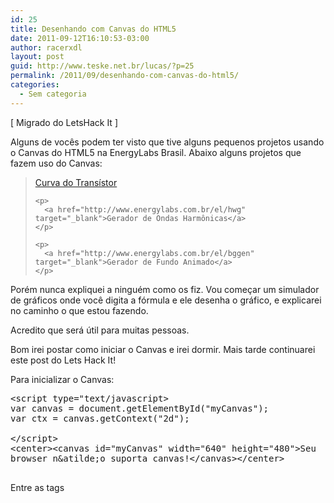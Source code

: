 ```yaml
---
id: 25
title: Desenhando com Canvas do HTML5
date: 2011-09-12T16:10:53-03:00
author: racerxdl
layout: post
guid: http://www.teske.net.br/lucas/?p=25
permalink: /2011/09/desenhando-com-canvas-do-html5/
categories:
  - Sem categoria
---
```

[ Migrado do LetsHack It ]

<div class="regular_post_body">
  <p>
    Alguns de vocês podem ter visto que tive alguns pequenos projetos usando o Canvas do HTML5 na EnergyLabs Brasil. Abaixo alguns projetos que fazem uso do Canvas:
  </p>
  
  <blockquote>
    <p>
      <a href="http://www.energylabs.com.br/el/tcalc" target="_blank">Curva do Transístor</a>
    </p>
    
    <p>
      <a href="http://www.energylabs.com.br/el/hwg" target="_blank">Gerador de Ondas Harmônicas</a>
    </p>
    
    <p>
      <a href="http://www.energylabs.com.br/el/bggen" target="_blank">Gerador de Fundo Animado</a>
    </p>
  </blockquote>
  
  <p>
    Porém nunca expliquei a ninguém como os fiz. Vou começar um simulador de gráficos onde você digita a fórmula e ele desenha o gráfico, e explicarei no caminho o que estou fazendo.
  </p>
  
  <p>
    Acredito que será útil para muitas pessoas.
  </p>
</div>

<!--more-->

Bom irei postar como iniciar o Canvas e irei dormir. Mais tarde continuarei este post do Lets Hack It!

Para inicializar o Canvas:

<pre class="brush: xml; title: ; notranslate" title="">&lt;script type="text/javascript&gt;
var canvas = document.getElementById("myCanvas");
var ctx = canvas.getContext("2d");

&lt;/script&gt;
&lt;center&gt;&lt;canvas id="myCanvas" width="640" height="480"&gt;Seu
browser n&amp;atilde;o suporta canvas!&lt;/canvas&gt;&lt;/center&gt;

</pre>

Entre as tags **<script>** iremos colocar o código em JavaScript para manipular o canvas. A tag **<canvas>** define onde será desenhado, o _width e height_ definem o tamanho do canvas. O conteúdo entre as tags define o texto que será mostrado caso o Browser não suporte Canvas.

É isso ai, mais tarde explico mais de como desenhar. Irei dormir agora! Boa madrugada a todos 😀  
&#8212;&#8212;&#8212;&#8212;&#8212;&#8212;&#8212;&#8212;&#8212;&#8212;&#8212;&#8212;&#8212;&#8212;&#8212;&#8212;&#8212;&#8212;&#8212;&#8212;&#8212;&#8212;&#8212;&#8212;&#8212;&#8212;-

Não consegui fazer nada hoje praticamente. Acordei tarde e tive de sair correndo por que ainda tinha que deixar algo nos correios.

De qualquer maneira começarei agora a escrever, talvez não termine hoje, mas irei adiantar o máximo possível.

Vamos lá, cometi um erro no post anterior, as  vars precisam ser declaradas dentro da função **draw()** por um motivo simples, o _browser_ interpreta linha a linha o código javascript, e o javascript está antes da declaração da tag canvas. executaremos a função draw no método **onLoad** da tag **body**. Assim quando ele carregar tudo, executará o Draw e tudo funcionará perfeitamente.

Vamos lá, começar a desenhar, pintando o fundo de preto.

Dentro da tag script, colocaremos o seguinte:

<pre class="brush: jscript; title: ; notranslate" title="">var width = 640;
var height = 480;

function draw() {
	var canvas = document.getElementById("canvas");
	var ctx = canvas.getContext("2d");
	ctx.fillStyle = '#000000';
	ctx.fillRect(0,0,width,height);
}
</pre>

Definimos duas variáveis **width** e **height** para definirmos a largura e altura. Note que alterar esses valores não altera o tamanho do canvas, e sim a área onde nosso script desenhará. Se você for fazer uma tela de desenho diferente, não se esqueça de alterar a tag canvas também!

Isso deve resultar nisso:

![image](https://media.tumblr.com/tumblr_lrfzn3tJnp1qh7srd.png) 

A função **fillStyle** define a cor do preenchimento como diz o próprio nome. Ela segue o mesmo padrão do HTML sendo cada cor composta de um _byte_ em hexa ( **00** a **FF** ) no padrão **RRGGBB** ( R = Vermelho, G = Verde, B = Azul ).

Já a função **fillRect** faz o preenchimento de um retângulo, seu uso é:

**fillRect(StartX,StartY,EndX,EndY);**

Onde:

> <div>
>   <p>
>     StartX, StartY -> São as coordenadas do ponto superior esquerdo.
>   </p>
>   
>   <p>
>     EndX, EndY -> São as coordenadas do ponto inferior direito.
>   </p>
> </div>

Simples não?

&#8212;&#8212;&#8212;&#8212;&#8212;&#8212;&#8212;&#8212;&#8212;&#8212;&#8212;&#8212;&#8212;&#8212;&#8212;&#8212;&#8212;&#8212;&#8212;&#8212;&#8212;&#8212;&#8212;&#8212;&#8212;&#8212;-

Vamos começar a desenhar as linhas e colunas então. Para isso criaremos uma &#8220;caneta&#8221; para desenhar no canvas.

Usaremos basicamente 5 comandos do canvas:

> <div>
>   <p>
>     beginPath() => Inicia a operação &#8220;caneta&#8221; do canvas
>   </p>
>   
>   <p>
>     moveTo(x,y) => Move a caneta para coordenada x,y
>   </p>
>   
>   <p>
>     lineTo(x,y) => Marca o desenho da posição atual da caneta até x,y
>   </p>
>   
>   <p>
>     stroke() => Efetua o desenho marcado
>   </p>
>   
>   <p>
>     closePath() => Finaliza a operação &#8220;caneta&#8221; do canvas
>   </p>
> </div>

Então vamos lá!

Mudaremos o tamanho do Canvas para 640&#215;640 para termos uma área de desenho quadrada. Altere o **width** e **height** tanto no javascript quanto na tag canvas para este tamanho. Também alteraremos a cor usada anteriormente para preenchimento do fundo, para algo ligeiramente diferente do preto, no meu caso usei o #333333

Faremos tudo a uma relação para que haja uma linha e uma coluna cruzando exatamente no centro da tela. Tendo uma tela de desenho 640&#215;640, a sua coluna central começará em **(0,width/2)** e terminará em **(height,width/2)**. Já sua linha central começará em **(height/2,0)** e terminará em **(height/2,width)**. Vamos fazer tudo baseado nessa informação.

Montaremos então 5 colunas e 5 linhas, isso da uma distância de **128px** entre elas. Vamos lá:

Antes de mais nada começaremos então a operação &#8220;caneta&#8221;:

<pre class="brush: jscript; title: ; notranslate" title="">ctx.beginPath();
	ctx.lineWidth = 2;
	ctx.strokeStyle = '#EEEEEE';
</pre>

Iniciada a operação caneta, podemos começar a projetar as colunas:

<pre class="brush: jscript; title: ; notranslate" title="">var i;
	for(i=-2;i&lt;=2;i++) {
		ctx.moveTo(width/2-128*i,0);
		ctx.lineTo(width/2-128*i,height);
	}
</pre>

Vejam que eu usei uma fórmula na coordenada, onde a posição X da coluna será a largura dividida por 2 (centro) menos 128px vezes o numero da coluna. Começando por -2 (2 colunas antes da central) teremos a primeira coluna em X = largura/2 &#8211; 256.

Faremos agora as linhas, de maneira semelhante:

<pre class="brush: jscript; title: ; notranslate" title="">for(i=-2;i&lt;=2;i++) {
		ctx.moveTo(0,height/2-128*i);
		ctx.lineTo(width,height/2-128*i);
	}</pre>

Após isso, podemos mandar desenhar e encerrar a operação caneta.

<pre class="brush: jscript; title: ; notranslate" title="">ctx.stroke(); //Desenhar
	ctx.closePath();
</pre>

Isso nos resultará em algo desse jeito:

![image](https://media.tumblr.com/tumblr_lrg1nffed61qh7srd.png)  
&#8212;&#8212;&#8212;&#8212;&#8212;&#8212;&#8212;&#8212;&#8212;&#8212;&#8212;&#8212;&#8212;&#8212;&#8212;&#8212;&#8212;&#8212;&#8212;&#8212;&#8212;&#8212;&#8212;&#8212;&#8212;&#8212;

Bom vamos desenhar algo agora então no gráfico. Uma função senoidal amarela.

Uma função senoidal é definida por **y = seno(x)**. Para fazermos este desenho, teremos que fazer um método chamado **varredura**. Como funciona? Simples!

Na escola quando vamos desenhar o gráfico de uma função, não pegamos vários valores de X, calculamos o Y e colocamos no plano cartesiano? Faremos algo bem semelhante aqui.

Considere que o X é número de pixels na horizontal e o Y é o número de pixels na vertical. Bem, na vertical ficará meio pequeno então faremos um controle de **amplitude** (&#8220;altura&#8221; da função). Cada 1 de Y valerá 10px&#8230;

Vamos começar então!

Usaremos a função **translate** para alterar o ponto de origem para o centro da tela **(width/2,height/2)**. Outro detalhe é que precisamos de uma interpolação para desenhar a onda bem. Faremos o seguinte então, temos metade da janela disponível para desenho da onda, isso da width/2 para o X. Faremos uma interpolação de 100 vezes para calcular os valores de seno.

<pre class="brush: jscript; title: ; notranslate" title="">ctx.translate(width/2,height/2);
	ctx.beginPath();
	ctx.strokeStyle = '#EEEE00';
</pre>

<pre class="brush: jscript; title: ; notranslate" title="">ctx.moveTo(0,0);
	var x=0;;
	var amplitude = 0;
	while(x &lt; width*50) {
		amplitude = Math.round(Math.sin(x/100)*100);
		ctx.lineTo(x/5,amplitude);
		x++;
	}
	ctx.stroke();
	ctx.closePath();</pre>

Começamos traduzindo o X e Y para width/2 e height/2 respectivamente, logo o 0,0 será o centro da tela (cruzamento da linha e coluna centrais).

Movemos a caneta para 0,0 e fizemos um laço iterativo que roda até o **x** ser igual a cinquenta vezes a largura da tela _[lembra que falei da interpolação? Considerando que onde desenhamos é largura/2, largura*50 é uma interpolação de 100 vezes]._ A variável **amplitude** é usada para armazenar o valor do **Y**, onde usamos o **Math.sin(x/100)** _[Lembra da interpolação? Aqui temos que usar o x no tamanho real da tela!]_ e multiplicamos por 100 _[lembra que falei que cada Y valeria 100px?]_ após isso arredondamos com o **Math.round**, afinal não existe pixel em números fracionários. Feito isso teremos um resultado assim:

![image](https://media.tumblr.com/tumblr_lrg4h1lupp1qh7srd.png) 

Viram como é &#8220;fácil&#8221;?

Podemos fazer umas alterações também!

<pre class="brush: jscript; title: ; notranslate" title="">ctx.translate(0,height/2);
	ctx.beginPath();
	ctx.strokeStyle = '#EEEE00';

	ctx.moveTo(0,0);
	var x=0;
	var amplitude = 0;
	while(x &lt; (width/2)*100) {
		amplitude = Math.round(Math.sin(x/100)*300);
		ctx.lineTo(x/2,amplitude);
		x++;
	}
</pre>

Isso irá gerar um resultado assim:

![image](https://media.tumblr.com/tumblr_lrg4r0YSaj1qh7srd.png) 

Para clarificar um pouco as mudanças que fiz, aqui está um código que ficará mais fácil de entender o que cada coisa faz:

<pre class="brush: jscript; title: ; notranslate" title="">var PosX = 0;
	var PosY = height/2;
	var Interpolacao = 100;
	var AmplitudeM = 300;
	var Periodo = 2;

	ctx.translate(PosX,PosY);
	ctx.beginPath();
	ctx.strokeStyle = '#EEEE00';

	ctx.moveTo(0,0);
	var x=0;
	var amplitude = 0;
	while(x &lt; (width/2)*Interpolacao) {
		amplitude = Math.round(Math.sin(x/Interpolacao)*AmplitudeM);
		ctx.lineTo(x/Periodo,amplitude);
		x++;
	}
	ctx.stroke();
	ctx.closePath();
</pre>

Defini variáveis antes para esclarecer a devida função de cada coisa:

> <div>
>   <p>
>     PosX => Posição X real do 0 no plano cartesiano
>   </p>
>   
>   <p>
>     PosY => Posição Y real do 0 no plano cartesiano
>   </p>
>   
>   <p>
>     Interpolacao => Numero de pontos para a interpolação
>   </p>
>   
>   <p>
>     AmplitudeM => Multiplicador de amplitude
>   </p>
>   
>   <p>
>     Periodo => Divisor do Período
>   </p>
> </div>

Faça uma alteração você mesmo nesses valores e veja a diferença!

Podemos fazer qualquer fórmula nisso, veja só o resultado de **y = seno(x)*sqrt(x)**

**![image](https://media.tumblr.com/tumblr_lrg568jhJp1qh7srd.png)**

Tente você também!

Código:

> <div>
>   <p>
>     <a href="http://codepad.org/xzXGlBkd">http://codepad.org/xzXGlBkd</a>
>   </p>
> </div>